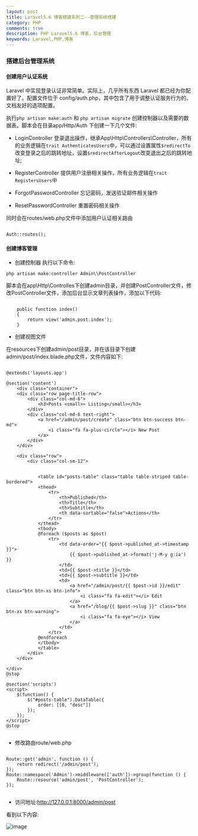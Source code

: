 ```yaml
---
layout: post
title: Laravel5.6 博客搭建系列二--管理系统搭建
category: PHP
comments: true
description: PHP Laravel5.6 博客，后台管理
keywords: Laravel,PHP,博客
---
```


### 搭建后台管理系统

####    创建用户认证系统

Laravel 中实现登录认证非常简单。实际上，几乎所有东西 Laravel 都已经为你配置好了。配置文件位于 config/auth.php，其中包含了用于调整认证服务行为的、文档友好的选项配置。

执行```php artisan make:auth``` 和 ```php artisan migrate``` 创建控制器以及需要的数据表。脚本会在目录app/Http/Auth 下创建一下几个文件:

*   LoginController 登录退出操作，继承App\Http\Controllers\Controller，所有的业务逻辑在```trait AuthenticatesUsers```中，可以通过设置属性```$redirectTo```改变登录之后的跳转地址，设置```$redirectAfterLogout```改变退出之后的跳转地址;

*   RegisterController 提供用户注册相关操作，所有业务逻辑在```trait RegistersUsers```中

*   ForgotPasswordController 忘记密码，发送验证邮件相关操作

*   ResetPasswordController 重置密码相关操作

同时会在routes/web.php文件中添加用户认证相关路由

```

Auth::routes();

```

####    创建博客管理

*   创建控制器
执行以下命令:

```
php artisan make:controller Admin\\PostController

```
脚本会在app\Http\Controlles下创建admin目录，并创建PostController文件，修改PostController文件，添加后台显示文章列表操作，添加以下代码:

```

    public function index()
    {
        return view('admin.post.index');
    }

```

*   创建视图文件

在resources下创建admin/post目录，并在该目录下创建admin/post/index.blade.php文件，文件内容如下:

```

@extends('layouts.app')

@section('content')
    <div class="container">
    <div class="row page-title-row">
        <div class="col-md-6">
            <h3>Posts <small>» Listing</small></h3>
        </div>
        <div class="col-md-6 text-right">
            <a href="/admin/post/create" class="btn btn-success btn-md">
                <i class="fa fa-plus-circle"></i> New Post
            </a>
        </div>
    </div>

    <div class="row">
        <div class="col-sm-12">


            <table id="posts-table" class="table table-striped table-bordered">
            <thead>
                <tr>
                    <th>Published</th>
                    <th>Title</th>
                    <th>Subtitle</th>
                    <th data-sortable="false">Actions</th>
                </tr>
            </thead>
            <tbody>
            @foreach ($posts as $post)
                <tr>
                    <td data-order="{{ $post->published_at->timestamp }}">
                        {{ $post->published_at->format('j-M-y g:ia') }}
                    </td>
                    <td>{{ $post->title }}</td>
                    <td>{{ $post->subtitle }}</td>
                    <td>
                        <a href="/admin/post/{{ $post->id }}/edit" class="btn btn-xs btn-info">
                            <i class="fa fa-edit"></i> Edit
                        </a>
                        <a href="/blog/{{ $post->slug }}" class="btn btn-xs btn-warning">
                            <i class="fa fa-eye"></i> View
                        </a>
                    </td>
                </tr>
            @endforeach
            </tbody>
            </table>
        </div>
    </div>

</div>
@stop

@section('scripts')
<script>
    $(function() {
        $("#posts-table").DataTable({
            order: [[0, "desc"]]
        });
    });
</script>
@stop


```


*   修改路由route/web.php


```

Route::get('admin', function () {
    return redirect('/admin/post');
});
Route::namespace('Admin')->middleware(['auth'])->group(function () {
    Route::resource('admin/post', 'PostController');
});


```

*   访问地址:http://127.0.0.1:8000/admin/post

看到以下内容:

![image](http://p4ou67wbp.bkt.clouddn.com/blog_larval56_admin1.png)


